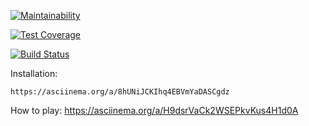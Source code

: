 [![Maintainability](https://api.codeclimate.com/v1/badges/8b5aac4ed48522b3e7a3/maintainability)](https://codeclimate.com/github/lida-dusya/project-lvl1-s364/maintainability)

[![Test Coverage](https://api.codeclimate.com/v1/badges/8b5aac4ed48522b3e7a3/test_coverage)](https://codeclimate.com/github/lida-dusya/project-lvl1-s364/test_coverage)

[![Build Status](https://travis-ci.org/lida-dusya/project-lvl1-s364.svg?branch=master)](https://travis-ci.org/lida-dusya/project-lvl1-s364)

Installation:

	https://asciinema.org/a/8hUNiJCKIhq4EBVmYaDASCgdz

How to play:
	https://asciinema.org/a/H9dsrVaCk2WSEPkvKus4H1d0A




